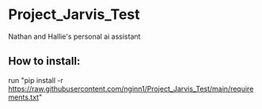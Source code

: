 # Project_Jarvis_Test
 Nathan and Hallie's personal ai assistant


## How to install: 
 run "pip install -r https://raw.githubusercontent.com/nginn1/Project_Jarvis_Test/main/requirements.txt"
